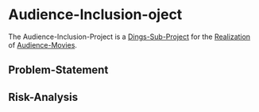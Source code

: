 # Audience-Inclusion-oject <a id="1"/>

The Audience-Inclusion-Project is a [Dings-Sub-Project](300000033.md) for the [Realization](600033.md) of [Audience-Movies](600146.md).

## Problem-Statement <a id="1000"/>

## Risk-Analysis <a id="2000"/>
